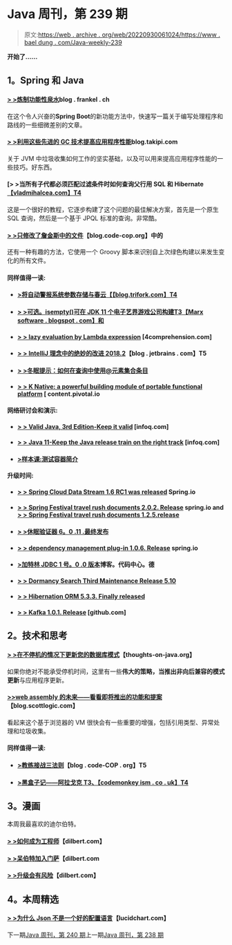 # Java 周刊，第 239 期

> 原文:[https://web . archive . org/web/20220930061024/https://www . bael dung . com/Java-weekly-239](https://web.archive.org/web/20220930061024/https://www.baeldung.com/java-weekly-239)

**开始了……**

## **1。Spring 和 Java**

#### [**> >炼制功能性泉水**](https://web.archive.org/web/20220926201311/https://blog.frankel.ch/refining-functional-spring/)blog . frankel . ch

在这个令人兴奋的**Spring Boot**的新功能方法中，快速写一篇关于编写处理程序和路线的一些细微差别的文章。

#### [**> >利用这些先进的 GC 技术提高应用程序性能**](https://web.archive.org/web/20220926201311/https://blog.takipi.com/improve-your-application-performance-with-garbage-collection-optimization/)blog.takipi.com

关于 JVM 中垃圾收集如何工作的坚实基础，以及可以用来提高应用程序性能的一些技巧。好东西。

#### [**> >当所有子代都必须匹配过滤条件时如何查询父行用 SQL 和 Hibernate**[【vladmihalcea.com】T4](https://web.archive.org/web/20220926201311/https://vladmihalcea.com/sql-query-parent-rows-all-children-match-filtering-criteria/)

这是一个很好的教程，它逐步构建了这个问题的最佳解决方案，首先是一个原生 SQL 查询，然后是一个基于 JPQL 标准的查询。非常酷。

#### [**> >只修改了詹金斯**中的文件](https://web.archive.org/web/20220926201311/http://blog.code-cop.org/2018/07/only-modified-files-in-jenkins.html)【blog.code-cop.org】中的

还有一种有趣的方法，它使用一个 Groovy 脚本来识别自上次绿色构建以来发生变化的所有文件。

#### **同样值得一读:**

*   #### [**>将自动警报系统参数存储与春云**【【blog.trifork.com】T4](https://web.archive.org/web/20220926201311/https://blog.trifork.com/2018/07/20/integrating-the-aws-parameter-store-with-spring-cloud/)

*   #### [**> >可选。isempty()可在 JDK 11 个电子艺界游戏公司构建**T3【Marx software . blogspot . com】和](https://web.archive.org/web/20220926201311/https://marxsoftware.blogspot.com/2018/07/optional-isempty-jdk-11.html)

*   #### [> > lazy evaluation by Lambda expression](https://web.archive.org/web/20220926201311/http://4comprehension.com/leveraging-lambda-expressions-for-lazy-evaluation-in-java/) [4comprehension.com]

*   #### [**> > IntelliJ 理念中的绝妙的改进 2018.2**](https://web.archive.org/web/20220926201311/https://blog.jetbrains.com/idea/2018/07/groovy-improvements-in-intellij-idea-2018-2/)【blog . jetbrains . com】T5

*   #### [**> >冬眠提示：如何在查询中使用@元素集合条目**](https://web.archive.org/web/20220926201311/https://www.thoughts-on-java.org/hibernate-tips-query-elementcollection/)

*   #### [**> > K Native: a powerful building module of portable functional platform**](https://web.archive.org/web/20220926201311/https://content.pivotal.io/blog/knative-powerful-building-blocks-for-a-portable-function-platform) [ content.pivotal.io

**网络研讨会和演示:**

*   #### **[> > Valid Java, 3rd Edition-Keep it valid](https://web.archive.org/web/20220926201311/https://www.infoq.com/presentations/effective-java-third-edition)** [infoq.com]

*   #### [**> > Java 11-Keep the Java release train on the right track**](https://web.archive.org/web/20220926201311/https://www.infoq.com/presentations/java-10-11) [infoq.com]

*   #### [**>样本课:测试容器简介**](https://web.archive.org/web/20220926201311/https://www.petrikainulainen.net/programming/testing/sample-lesson-introduction-to-testcontainers/)

**升级时间:**

*   #### [**> > Spring Cloud Data Stream 1.6 RC1 was released**](https://web.archive.org/web/20220926201311/https://spring.io/blog/2018/07/23/spring-cloud-data-flow-1-6-rc1-released) Spring.io

*   #### [**> > Spring Festival travel rush documents 2.0.2\. Release**](https://web.archive.org/web/20220926201311/https://spring.io/blog/2018/07/19/spring-rest-docs-2-0-2-release) spring.io and [**> > Spring Festival travel rush documents 1.2.5.release**](https://web.archive.org/web/20220926201311/https://spring.io/blog/2018/07/19/spring-rest-docs-1-2-5-release)

*   #### [**> >休眠验证器 6。0 .11 .最终发布**](https://web.archive.org/web/20220926201311/http://in.relation.to/2018/07/18/hibernate-validator-6011-final-out/)

*   #### [**> > dependency management plug-in 1.0.6\. Release**](https://web.archive.org/web/20220926201311/https://spring.io/blog/2018/07/18/dependency-management-plugin-1-0-6-release) spring.io

*   #### [**>加特林 JDBC 1 号。0 .0 版本**](https://web.archive.org/web/20220926201311/https://blog.codecentric.de/en/2018/07/gatling-jdbc-release-1-0-0/)博客。代码中心。德

*   #### [**> > Dormancy Search Third Maintenance Release 5.10**](https://web.archive.org/web/20220926201311/http://in.relation.to/2018/07/25/hibernate-search-5-10-3-Final/)

*   #### [**> > Hibernation ORM 5.3.3\. Finally released**](https://web.archive.org/web/20220926201311/http://in.relation.to/2018/07/24/hibernate-orm-533-final-out/)

*   #### [**> > Kafka 1.0.1\. Release**](https://web.archive.org/web/20220926201311/https://github.com/reactor/reactor-kafka/releases/tag/v1.0.1.RELEASE) [github.com]

## **2。技术和思考**

#### [**> >在不停机的情况下更新您的数据库模式**](https://web.archive.org/web/20220926201311/https://www.thoughts-on-java.org/update-database-schema-without-downtime/)【thoughts-on-java.org】

如果你绝对不能承受停机时间，这里有一些**伟大的策略，当推出非向后兼容的模式更新**与应用程序更新。

#### [**>>web assembly 的未来——看看即将推出的功能和提案**](https://web.archive.org/web/20220926201311/https://blog.scottlogic.com/2018/07/20/wasm-future.html)【blog.scottlogic.com】

看起来这个基于浏览器的 VM 很快会有一些重要的增强，包括引用类型、异常处理和垃圾收集。

#### **同样值得一读:**

*   #### **[>教练接战三法则](https://web.archive.org/web/20220926201311/http://blog.code-cop.org/2018/07/three-rules-of-coaching-engagement.html)**【blog . code-COP . org】T5

*   #### [**>黑盒子记——阿拉戈克** T3、【codemonkey ism . co . uk】T4](https://web.archive.org/web/20220926201311/https://codemonkeyism.co.uk/htb-aragog/)

## **3。漫画**

本周我最喜欢的迪尔伯特。

#### [**> >如何成为工程师**](https://web.archive.org/web/20220926201311/http://dilbert.com/strip/2018-07-21/)【dilbert.com】

#### [**> >呆伯特加入门萨**](https://web.archive.org/web/20220926201311/http://dilbert.com/strip/1992-02-05/)【dilbert.com

#### [**> >升级会有风险**](https://web.archive.org/web/20220926201311/http://dilbert.com/strip/1999-07-03/)【dilbert.com】

## **4。本周精选**

#### [**> >为什么 Json 不是一个好的配置语言**](https://web.archive.org/web/20220926201311/https://www.lucidchart.com/techblog/2018/07/16/why-json-isnt-a-good-configuration-language/)【lucidchart.com】

下一期[Java 周刊，第 240 期](/web/20220926201311/https://www.baeldung.com/java-weekly-240)上一期[Java 周刊，第 238 期](/web/20220926201311/https://www.baeldung.com/java-weekly-238)